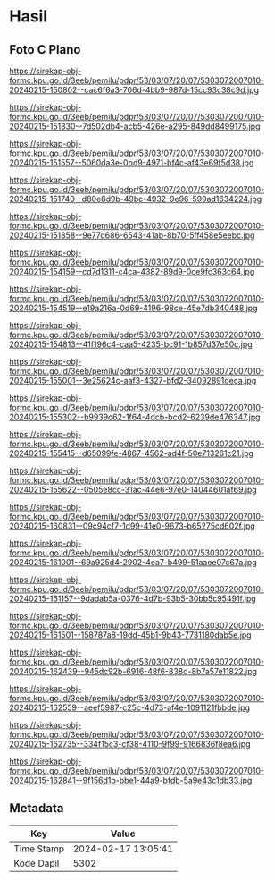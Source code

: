 # Hasil

## Foto C Plano

https://sirekap-obj-formc.kpu.go.id/3eeb/pemilu/pdpr/53/03/07/20/07/5303072007010-20240215-150802--cac6f6a3-706d-4bb9-987d-15cc93c38c9d.jpg

https://sirekap-obj-formc.kpu.go.id/3eeb/pemilu/pdpr/53/03/07/20/07/5303072007010-20240215-151330--7d502db4-acb5-426e-a295-849dd8499175.jpg

https://sirekap-obj-formc.kpu.go.id/3eeb/pemilu/pdpr/53/03/07/20/07/5303072007010-20240215-151557--5060da3e-0bd9-4971-bf4c-af43e69f5d38.jpg

https://sirekap-obj-formc.kpu.go.id/3eeb/pemilu/pdpr/53/03/07/20/07/5303072007010-20240215-151740--d80e8d9b-49bc-4932-9e96-599ad1634224.jpg

https://sirekap-obj-formc.kpu.go.id/3eeb/pemilu/pdpr/53/03/07/20/07/5303072007010-20240215-151858--9e77d686-6543-41ab-8b70-5ff458e5eebc.jpg

https://sirekap-obj-formc.kpu.go.id/3eeb/pemilu/pdpr/53/03/07/20/07/5303072007010-20240215-154159--cd7d1311-c4ca-4382-89d9-0ce9fc363c64.jpg

https://sirekap-obj-formc.kpu.go.id/3eeb/pemilu/pdpr/53/03/07/20/07/5303072007010-20240215-154519--e19a216a-0d69-4196-98ce-45e7db340488.jpg

https://sirekap-obj-formc.kpu.go.id/3eeb/pemilu/pdpr/53/03/07/20/07/5303072007010-20240215-154813--41f196c4-caa5-4235-bc91-1b857d37e50c.jpg

https://sirekap-obj-formc.kpu.go.id/3eeb/pemilu/pdpr/53/03/07/20/07/5303072007010-20240215-155001--3e25624c-aaf3-4327-bfd2-34092891deca.jpg

https://sirekap-obj-formc.kpu.go.id/3eeb/pemilu/pdpr/53/03/07/20/07/5303072007010-20240215-155302--b9939c62-1f64-4dcb-bcd2-6239de476347.jpg

https://sirekap-obj-formc.kpu.go.id/3eeb/pemilu/pdpr/53/03/07/20/07/5303072007010-20240215-155415--d65099fe-4867-4562-ad4f-50e713261c21.jpg

https://sirekap-obj-formc.kpu.go.id/3eeb/pemilu/pdpr/53/03/07/20/07/5303072007010-20240215-155622--0505e8cc-31ac-44e6-97e0-14044601af69.jpg

https://sirekap-obj-formc.kpu.go.id/3eeb/pemilu/pdpr/53/03/07/20/07/5303072007010-20240215-160831--09c94cf7-1d99-41e0-9673-b65275cd602f.jpg

https://sirekap-obj-formc.kpu.go.id/3eeb/pemilu/pdpr/53/03/07/20/07/5303072007010-20240215-161001--69a925d4-2902-4ea7-b499-51aaee07c67a.jpg

https://sirekap-obj-formc.kpu.go.id/3eeb/pemilu/pdpr/53/03/07/20/07/5303072007010-20240215-161157--9dadab5a-0376-4d7b-93b5-30bb5c95491f.jpg

https://sirekap-obj-formc.kpu.go.id/3eeb/pemilu/pdpr/53/03/07/20/07/5303072007010-20240215-161501--158787a8-19dd-45b1-9b43-7731180dab5e.jpg

https://sirekap-obj-formc.kpu.go.id/3eeb/pemilu/pdpr/53/03/07/20/07/5303072007010-20240215-162439--945dc92b-6916-48f6-838d-8b7a57e11822.jpg

https://sirekap-obj-formc.kpu.go.id/3eeb/pemilu/pdpr/53/03/07/20/07/5303072007010-20240215-162559--aeef5987-c25c-4d73-af4e-1091121fbbde.jpg

https://sirekap-obj-formc.kpu.go.id/3eeb/pemilu/pdpr/53/03/07/20/07/5303072007010-20240215-162735--334f15c3-cf38-4110-9f99-9166836f8ea6.jpg

https://sirekap-obj-formc.kpu.go.id/3eeb/pemilu/pdpr/53/03/07/20/07/5303072007010-20240215-162841--9f156d1b-bbe1-44a9-bfdb-5a9e43c1db33.jpg


## Metadata

| Key        | Value               |
| ---------- | ------------------- |
| Time Stamp | 2024-02-17 13:05:41 |
| Kode Dapil | 5302                |



